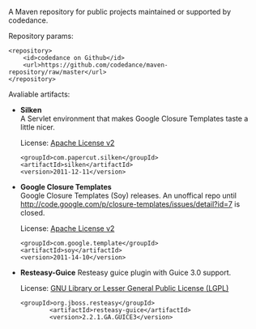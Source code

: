 A Maven repository for public projects maintained or supported by codedance.

Repository params:

	<repository>
		<id>codedance on Github</id>
		<url>https://github.com/codedance/maven-repository/raw/master</url>
	</repository>


Avaliable artifacts:

*	**Silken**   
	A Servlet environment that makes Google Closure Templates taste a little nicer.

	License: [Apache License v2](http://www.apache.org/licenses/LICENSE-2.0)

		<groupId>com.papercut.silken</groupId>
		<artifactId>silken</artifactId>
		<version>2011-12-11</version>

*	**Google Closure Templates**   
	Google Closure Templates (Soy) releases. An unoffical repo until http://code.google.com/p/closure-templates/issues/detail?id=7 is closed.
	
	License: [Apache License v2](http://www.apache.org/licenses/LICENSE-2.0)


		<groupId>com.google.template</groupId>
		<artifactId>soy</artifactId>
		<version>2011-14-10</version>

*	**Resteasy-Guice**
	Resteasy guice plugin with Guice 3.0 support.

	License: [GNU Library or Lesser General Public License (LGPL)](http://sourceforge.net/softwaremap/?&fq%5B%5D=trove%3A16)

		<groupId>org.jboss.resteasy</groupId>
                <artifactId>resteasy-guice</artifactId>
                <version>2.2.1.GA.GUICE3</version>
